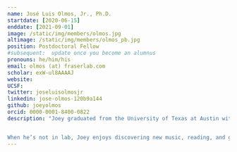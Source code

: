 ```yaml
---
name: José Luis Olmos, Jr., Ph.D.
startdate: [2020-06-15]
enddate: [2021-09-01]
image: /static/img/members/olmos.jpg
altimage: /static/img/members/olmos_pb.jpg
position: Postdoctoral Fellow
#subsequent:  update once you become an alumnus
pronouns: he/him/his
email: olmos (at) fraserlab.com
scholar: exW-ul8AAAAJ
website:
UCSF:
twitter: joseluisolmosjr
linkedin: jose-olmos-120b9a144
github: joeyolmos
orcid: 0000-0001-8400-0822
description: "Joey graduated from the University of Texas at Austin with a degree in Biochemistry. He received his Ph.D. in Biochemistry and Cell Biology from Rice University. As a graduate student with [Dr. George Phillips](http://www.phillipslab.org/), his thesis work involved method development of mix-and-inject serial crystallography for structural enzymology using X-ray free electron lasers (XFEL).


When he’s not in lab, Joey enjoys discovering new music, reading, and going on long walks around the city."
---
```

